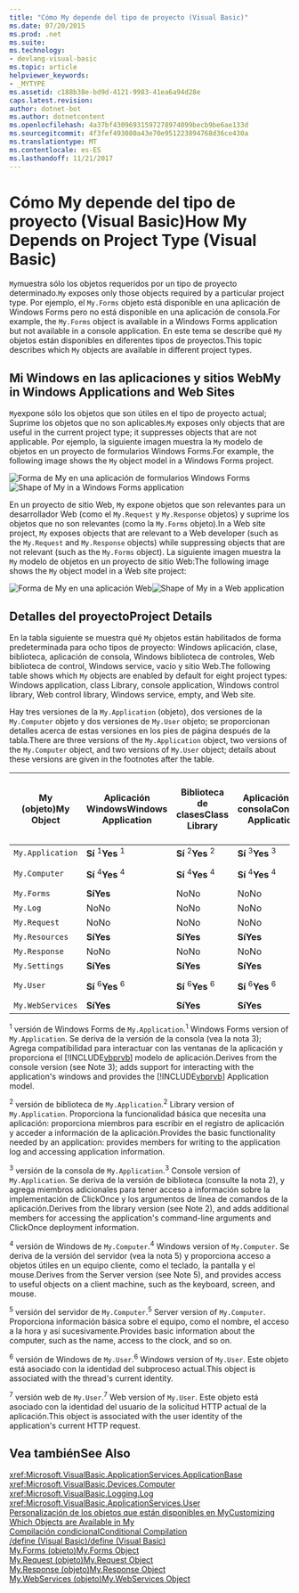 ```yaml
---
title: "Cómo My depende del tipo de proyecto (Visual Basic)"
ms.date: 07/20/2015
ms.prod: .net
ms.suite: 
ms.technology:
- devlang-visual-basic
ms.topic: article
helpviewer_keywords:
- _MYTYPE
ms.assetid: c188b38e-bd9d-4121-9983-41ea6a94d28e
caps.latest.revision: 
author: dotnet-bot
ms.author: dotnetcontent
ms.openlocfilehash: 4a37bf43096931597278974099becb9be6ae133d
ms.sourcegitcommit: 4f3fef493080a43e70e951223894768d36ce430a
ms.translationtype: MT
ms.contentlocale: es-ES
ms.lasthandoff: 11/21/2017
---
```

# <a name="how-my-depends-on-project-type-visual-basic"></a><span data-ttu-id="80851-102">Cómo My depende del tipo de proyecto (Visual Basic)</span><span class="sxs-lookup"><span data-stu-id="80851-102">How My Depends on Project Type (Visual Basic)</span></span>
<span data-ttu-id="80851-103">`My`muestra sólo los objetos requeridos por un tipo de proyecto determinado.</span><span class="sxs-lookup"><span data-stu-id="80851-103">`My` exposes only those objects required by a particular project type.</span></span> <span data-ttu-id="80851-104">Por ejemplo, el `My.Forms` objeto está disponible en una aplicación de Windows Forms pero no está disponible en una aplicación de consola.</span><span class="sxs-lookup"><span data-stu-id="80851-104">For example, the `My.Forms` object is available in a Windows Forms application but not available in a console application.</span></span> <span data-ttu-id="80851-105">En este tema se describe qué `My` objetos están disponibles en diferentes tipos de proyectos.</span><span class="sxs-lookup"><span data-stu-id="80851-105">This topic describes which `My` objects are available in different project types.</span></span>  
  
## <a name="my-in-windows-applications-and-web-sites"></a><span data-ttu-id="80851-106">Mi Windows en las aplicaciones y sitios Web</span><span class="sxs-lookup"><span data-stu-id="80851-106">My in Windows Applications and Web Sites</span></span>  
 <span data-ttu-id="80851-107">`My`expone sólo los objetos que son útiles en el tipo de proyecto actual; Suprime los objetos que no son aplicables.</span><span class="sxs-lookup"><span data-stu-id="80851-107">`My` exposes only objects that are useful in the current project type; it suppresses objects that are not applicable.</span></span> <span data-ttu-id="80851-108">Por ejemplo, la siguiente imagen muestra la `My` modelo de objetos en un proyecto de formularios Windows Forms.</span><span class="sxs-lookup"><span data-stu-id="80851-108">For example, the following image shows the `My` object model in a Windows Forms project.</span></span>  
  
 <span data-ttu-id="80851-109">![Forma de My en una aplicación de formularios Windows Forms](../../../visual-basic/developing-apps/development-with-my/media/myinwinform.png "MyInWinForm")</span><span class="sxs-lookup"><span data-stu-id="80851-109">![Shape of My in a Windows Forms application](../../../visual-basic/developing-apps/development-with-my/media/myinwinform.png "MyInWinForm")</span></span>  
  
 <span data-ttu-id="80851-110">En un proyecto de sitio Web, `My` expone objetos que son relevantes para un desarrollador Web (como el `My.Request` y `My.Response` objetos) y suprime los objetos que no son relevantes (como la `My.Forms` objeto).</span><span class="sxs-lookup"><span data-stu-id="80851-110">In a Web site project, `My` exposes objects that are relevant to a Web developer (such as the `My.Request` and `My.Response` objects) while suppressing objects that are not relevant (such as the `My.Forms` object).</span></span> <span data-ttu-id="80851-111">La siguiente imagen muestra la `My` modelo de objetos en un proyecto de sitio Web:</span><span class="sxs-lookup"><span data-stu-id="80851-111">The following image shows the `My` object model in a Web site project:</span></span>  
  
 <span data-ttu-id="80851-112">![Forma de My en una aplicación Web](../../../visual-basic/developing-apps/development-with-my/media/myinweb.png "MyInWeb")</span><span class="sxs-lookup"><span data-stu-id="80851-112">![Shape of My in a Web application](../../../visual-basic/developing-apps/development-with-my/media/myinweb.png "MyInWeb")</span></span>  
  
## <a name="project-details"></a><span data-ttu-id="80851-113">Detalles del proyecto</span><span class="sxs-lookup"><span data-stu-id="80851-113">Project Details</span></span>  
 <span data-ttu-id="80851-114">En la tabla siguiente se muestra qué `My` objetos están habilitados de forma predeterminada para ocho tipos de proyecto: Windows aplicación, clase, biblioteca, aplicación de consola, Windows biblioteca de controles, Web biblioteca de control, Windows service, vacío y sitio Web.</span><span class="sxs-lookup"><span data-stu-id="80851-114">The following table shows which `My` objects are enabled by default for eight project types: Windows application, class Library, console application, Windows control library, Web control library, Windows service, empty, and Web site.</span></span>  
  
 <span data-ttu-id="80851-115">Hay tres versiones de la `My.Application` (objeto), dos versiones de la `My.Computer` objeto y dos versiones de `My.User` objeto; se proporcionan detalles acerca de estas versiones en los pies de página después de la tabla.</span><span class="sxs-lookup"><span data-stu-id="80851-115">There are three versions of the `My.Application` object, two versions of the `My.Computer` object, and two versions of `My.User` object; details about these versions are given in the footnotes after the table.</span></span>  
  
|<span data-ttu-id="80851-116">My (objeto)</span><span class="sxs-lookup"><span data-stu-id="80851-116">My Object</span></span>|<span data-ttu-id="80851-117">Aplicación Windows</span><span class="sxs-lookup"><span data-stu-id="80851-117">Windows Application</span></span>|<span data-ttu-id="80851-118">Biblioteca de clases</span><span class="sxs-lookup"><span data-stu-id="80851-118">Class Library</span></span>|<span data-ttu-id="80851-119">Aplicación de consola</span><span class="sxs-lookup"><span data-stu-id="80851-119">Console Application</span></span>|<span data-ttu-id="80851-120">Biblioteca de controles de Windows</span><span class="sxs-lookup"><span data-stu-id="80851-120">Windows Control Library</span></span>|<span data-ttu-id="80851-121">Biblioteca de controles Web</span><span class="sxs-lookup"><span data-stu-id="80851-121">Web Control Library</span></span>|<span data-ttu-id="80851-122">Servicio de Windows</span><span class="sxs-lookup"><span data-stu-id="80851-122">Windows Service</span></span>|<span data-ttu-id="80851-123">Empty</span><span class="sxs-lookup"><span data-stu-id="80851-123">Empty</span></span>|<span data-ttu-id="80851-124">Sitio web</span><span class="sxs-lookup"><span data-stu-id="80851-124">Web Site</span></span>|  
|---|---|---|---|---|---|---|---|---|  
|`My.Application`|<span data-ttu-id="80851-125">**Sí** <sup>1</sup></span><span class="sxs-lookup"><span data-stu-id="80851-125">**Yes** <sup>1</sup></span></span>|<span data-ttu-id="80851-126">**Sí** <sup>2</sup></span><span class="sxs-lookup"><span data-stu-id="80851-126">**Yes** <sup>2</sup></span></span>|<span data-ttu-id="80851-127">**Sí** <sup>3</sup></span><span class="sxs-lookup"><span data-stu-id="80851-127">**Yes** <sup>3</sup></span></span>|<span data-ttu-id="80851-128">**Sí** <sup>2</sup></span><span class="sxs-lookup"><span data-stu-id="80851-128">**Yes** <sup>2</sup></span></span>|<span data-ttu-id="80851-129">No</span><span class="sxs-lookup"><span data-stu-id="80851-129">No</span></span>|<span data-ttu-id="80851-130">**Sí** <sup>3</sup></span><span class="sxs-lookup"><span data-stu-id="80851-130">**Yes** <sup>3</sup></span></span>|<span data-ttu-id="80851-131">No</span><span class="sxs-lookup"><span data-stu-id="80851-131">No</span></span>|<span data-ttu-id="80851-132">No</span><span class="sxs-lookup"><span data-stu-id="80851-132">No</span></span>|  
|`My.Computer`|<span data-ttu-id="80851-133">**Sí** <sup>4</sup></span><span class="sxs-lookup"><span data-stu-id="80851-133">**Yes** <sup>4</sup></span></span>|<span data-ttu-id="80851-134">**Sí** <sup>4</sup></span><span class="sxs-lookup"><span data-stu-id="80851-134">**Yes** <sup>4</sup></span></span>|<span data-ttu-id="80851-135">**Sí** <sup>4</sup></span><span class="sxs-lookup"><span data-stu-id="80851-135">**Yes** <sup>4</sup></span></span>|<span data-ttu-id="80851-136">**Sí** <sup>4</sup></span><span class="sxs-lookup"><span data-stu-id="80851-136">**Yes** <sup>4</sup></span></span>|<span data-ttu-id="80851-137">**Sí** <sup>5</sup></span><span class="sxs-lookup"><span data-stu-id="80851-137">**Yes** <sup>5</sup></span></span>|<span data-ttu-id="80851-138">**Sí** <sup>4</sup></span><span class="sxs-lookup"><span data-stu-id="80851-138">**Yes** <sup>4</sup></span></span>|<span data-ttu-id="80851-139">No</span><span class="sxs-lookup"><span data-stu-id="80851-139">No</span></span>|<span data-ttu-id="80851-140">**Sí** <sup>5</sup></span><span class="sxs-lookup"><span data-stu-id="80851-140">**Yes** <sup>5</sup></span></span>|  
|`My.Forms`|<span data-ttu-id="80851-141">**Sí**</span><span class="sxs-lookup"><span data-stu-id="80851-141">**Yes**</span></span>|<span data-ttu-id="80851-142">No</span><span class="sxs-lookup"><span data-stu-id="80851-142">No</span></span>|<span data-ttu-id="80851-143">No</span><span class="sxs-lookup"><span data-stu-id="80851-143">No</span></span>|<span data-ttu-id="80851-144">**Sí**</span><span class="sxs-lookup"><span data-stu-id="80851-144">**Yes**</span></span>|<span data-ttu-id="80851-145">No</span><span class="sxs-lookup"><span data-stu-id="80851-145">No</span></span>|<span data-ttu-id="80851-146">No</span><span class="sxs-lookup"><span data-stu-id="80851-146">No</span></span>|<span data-ttu-id="80851-147">No</span><span class="sxs-lookup"><span data-stu-id="80851-147">No</span></span>|<span data-ttu-id="80851-148">No</span><span class="sxs-lookup"><span data-stu-id="80851-148">No</span></span>|  
|`My.Log`|<span data-ttu-id="80851-149">No</span><span class="sxs-lookup"><span data-stu-id="80851-149">No</span></span>|<span data-ttu-id="80851-150">No</span><span class="sxs-lookup"><span data-stu-id="80851-150">No</span></span>|<span data-ttu-id="80851-151">No</span><span class="sxs-lookup"><span data-stu-id="80851-151">No</span></span>|<span data-ttu-id="80851-152">No</span><span class="sxs-lookup"><span data-stu-id="80851-152">No</span></span>|<span data-ttu-id="80851-153">No</span><span class="sxs-lookup"><span data-stu-id="80851-153">No</span></span>|<span data-ttu-id="80851-154">No</span><span class="sxs-lookup"><span data-stu-id="80851-154">No</span></span>|<span data-ttu-id="80851-155">No</span><span class="sxs-lookup"><span data-stu-id="80851-155">No</span></span>|<span data-ttu-id="80851-156">**Sí**</span><span class="sxs-lookup"><span data-stu-id="80851-156">**Yes**</span></span>|  
|`My.Request`|<span data-ttu-id="80851-157">No</span><span class="sxs-lookup"><span data-stu-id="80851-157">No</span></span>|<span data-ttu-id="80851-158">No</span><span class="sxs-lookup"><span data-stu-id="80851-158">No</span></span>|<span data-ttu-id="80851-159">No</span><span class="sxs-lookup"><span data-stu-id="80851-159">No</span></span>|<span data-ttu-id="80851-160">No</span><span class="sxs-lookup"><span data-stu-id="80851-160">No</span></span>|<span data-ttu-id="80851-161">No</span><span class="sxs-lookup"><span data-stu-id="80851-161">No</span></span>|<span data-ttu-id="80851-162">No</span><span class="sxs-lookup"><span data-stu-id="80851-162">No</span></span>|<span data-ttu-id="80851-163">No</span><span class="sxs-lookup"><span data-stu-id="80851-163">No</span></span>|<span data-ttu-id="80851-164">**Sí**</span><span class="sxs-lookup"><span data-stu-id="80851-164">**Yes**</span></span>|  
|`My.Resources`|<span data-ttu-id="80851-165">**Sí**</span><span class="sxs-lookup"><span data-stu-id="80851-165">**Yes**</span></span>|<span data-ttu-id="80851-166">**Sí**</span><span class="sxs-lookup"><span data-stu-id="80851-166">**Yes**</span></span>|<span data-ttu-id="80851-167">**Sí**</span><span class="sxs-lookup"><span data-stu-id="80851-167">**Yes**</span></span>|<span data-ttu-id="80851-168">**Sí**</span><span class="sxs-lookup"><span data-stu-id="80851-168">**Yes**</span></span>|<span data-ttu-id="80851-169">**Sí**</span><span class="sxs-lookup"><span data-stu-id="80851-169">**Yes**</span></span>|<span data-ttu-id="80851-170">**Sí**</span><span class="sxs-lookup"><span data-stu-id="80851-170">**Yes**</span></span>|<span data-ttu-id="80851-171">No</span><span class="sxs-lookup"><span data-stu-id="80851-171">No</span></span>|<span data-ttu-id="80851-172">No</span><span class="sxs-lookup"><span data-stu-id="80851-172">No</span></span>|  
|`My.Response`|<span data-ttu-id="80851-173">No</span><span class="sxs-lookup"><span data-stu-id="80851-173">No</span></span>|<span data-ttu-id="80851-174">No</span><span class="sxs-lookup"><span data-stu-id="80851-174">No</span></span>|<span data-ttu-id="80851-175">No</span><span class="sxs-lookup"><span data-stu-id="80851-175">No</span></span>|<span data-ttu-id="80851-176">No</span><span class="sxs-lookup"><span data-stu-id="80851-176">No</span></span>|<span data-ttu-id="80851-177">No</span><span class="sxs-lookup"><span data-stu-id="80851-177">No</span></span>|<span data-ttu-id="80851-178">No</span><span class="sxs-lookup"><span data-stu-id="80851-178">No</span></span>|<span data-ttu-id="80851-179">No</span><span class="sxs-lookup"><span data-stu-id="80851-179">No</span></span>|<span data-ttu-id="80851-180">**Sí**</span><span class="sxs-lookup"><span data-stu-id="80851-180">**Yes**</span></span>|  
|`My.Settings`|<span data-ttu-id="80851-181">**Sí**</span><span class="sxs-lookup"><span data-stu-id="80851-181">**Yes**</span></span>|<span data-ttu-id="80851-182">**Sí**</span><span class="sxs-lookup"><span data-stu-id="80851-182">**Yes**</span></span>|<span data-ttu-id="80851-183">**Sí**</span><span class="sxs-lookup"><span data-stu-id="80851-183">**Yes**</span></span>|<span data-ttu-id="80851-184">**Sí**</span><span class="sxs-lookup"><span data-stu-id="80851-184">**Yes**</span></span>|<span data-ttu-id="80851-185">**Sí**</span><span class="sxs-lookup"><span data-stu-id="80851-185">**Yes**</span></span>|<span data-ttu-id="80851-186">**Sí**</span><span class="sxs-lookup"><span data-stu-id="80851-186">**Yes**</span></span>|<span data-ttu-id="80851-187">No</span><span class="sxs-lookup"><span data-stu-id="80851-187">No</span></span>|<span data-ttu-id="80851-188">No</span><span class="sxs-lookup"><span data-stu-id="80851-188">No</span></span>|  
|`My.User`|<span data-ttu-id="80851-189">**Sí** <sup>6</sup></span><span class="sxs-lookup"><span data-stu-id="80851-189">**Yes** <sup>6</sup></span></span>|<span data-ttu-id="80851-190">**Sí** <sup>6</sup></span><span class="sxs-lookup"><span data-stu-id="80851-190">**Yes** <sup>6</sup></span></span>|<span data-ttu-id="80851-191">**Sí** <sup>6</sup></span><span class="sxs-lookup"><span data-stu-id="80851-191">**Yes** <sup>6</sup></span></span>|<span data-ttu-id="80851-192">**Sí** <sup>6</sup></span><span class="sxs-lookup"><span data-stu-id="80851-192">**Yes** <sup>6</sup></span></span>|<span data-ttu-id="80851-193">**Sí** <sup>7</sup></span><span class="sxs-lookup"><span data-stu-id="80851-193">**Yes** <sup>7</sup></span></span>|<span data-ttu-id="80851-194">**Sí** <sup>6</sup></span><span class="sxs-lookup"><span data-stu-id="80851-194">**Yes** <sup>6</sup></span></span>|<span data-ttu-id="80851-195">No</span><span class="sxs-lookup"><span data-stu-id="80851-195">No</span></span>|<span data-ttu-id="80851-196">**Sí** <sup>7</sup></span><span class="sxs-lookup"><span data-stu-id="80851-196">**Yes** <sup>7</sup></span></span>|  
|`My.WebServices`|<span data-ttu-id="80851-197">**Sí**</span><span class="sxs-lookup"><span data-stu-id="80851-197">**Yes**</span></span>|<span data-ttu-id="80851-198">**Sí**</span><span class="sxs-lookup"><span data-stu-id="80851-198">**Yes**</span></span>|<span data-ttu-id="80851-199">**Sí**</span><span class="sxs-lookup"><span data-stu-id="80851-199">**Yes**</span></span>|<span data-ttu-id="80851-200">**Sí**</span><span class="sxs-lookup"><span data-stu-id="80851-200">**Yes**</span></span>|<span data-ttu-id="80851-201">**Sí**</span><span class="sxs-lookup"><span data-stu-id="80851-201">**Yes**</span></span>|<span data-ttu-id="80851-202">**Sí**</span><span class="sxs-lookup"><span data-stu-id="80851-202">**Yes**</span></span>|<span data-ttu-id="80851-203">No</span><span class="sxs-lookup"><span data-stu-id="80851-203">No</span></span>|<span data-ttu-id="80851-204">No</span><span class="sxs-lookup"><span data-stu-id="80851-204">No</span></span>|  
  
 <span data-ttu-id="80851-205"><sup>1</sup> versión de Windows Forms de `My.Application`.</span><span class="sxs-lookup"><span data-stu-id="80851-205"><sup>1</sup> Windows Forms version of `My.Application`.</span></span> <span data-ttu-id="80851-206">Se deriva de la versión de la consola (vea la nota 3); Agrega compatibilidad para interactuar con las ventanas de la aplicación y proporciona el [!INCLUDE[vbprvb](~/includes/vbprvb-md.md)] modelo de aplicación.</span><span class="sxs-lookup"><span data-stu-id="80851-206">Derives from the console version (see Note 3); adds support for interacting with the application's windows and provides the [!INCLUDE[vbprvb](~/includes/vbprvb-md.md)] Application model.</span></span>  
  
 <span data-ttu-id="80851-207"><sup>2</sup> versión de biblioteca de `My.Application`.</span><span class="sxs-lookup"><span data-stu-id="80851-207"><sup>2</sup> Library version of `My.Application`.</span></span> <span data-ttu-id="80851-208">Proporciona la funcionalidad básica que necesita una aplicación: proporciona miembros para escribir en el registro de aplicación y acceder a información de la aplicación.</span><span class="sxs-lookup"><span data-stu-id="80851-208">Provides the basic functionality needed by an application: provides members for writing to the application log and accessing application information.</span></span>  
  
 <span data-ttu-id="80851-209"><sup>3</sup> versión de la consola de `My.Application`.</span><span class="sxs-lookup"><span data-stu-id="80851-209"><sup>3</sup> Console version of `My.Application`.</span></span> <span data-ttu-id="80851-210">Se deriva de la versión de biblioteca (consulte la nota 2), y agrega miembros adicionales para tener acceso a información sobre la implementación de ClickOnce y los argumentos de línea de comandos de la aplicación.</span><span class="sxs-lookup"><span data-stu-id="80851-210">Derives from the library version (see Note 2), and adds additional members for accessing the application's command-line arguments and ClickOnce deployment information.</span></span>  
  
 <span data-ttu-id="80851-211"><sup>4</sup> versión de Windows de `My.Computer`.</span><span class="sxs-lookup"><span data-stu-id="80851-211"><sup>4</sup> Windows version of `My.Computer`.</span></span> <span data-ttu-id="80851-212">Se deriva de la versión del servidor (vea la nota 5) y proporciona acceso a objetos útiles en un equipo cliente, como el teclado, la pantalla y el mouse.</span><span class="sxs-lookup"><span data-stu-id="80851-212">Derives from the Server version (see Note 5), and provides access to useful objects on a client machine, such as the keyboard, screen, and mouse.</span></span>  
  
 <span data-ttu-id="80851-213"><sup>5</sup> versión del servidor de `My.Computer`.</span><span class="sxs-lookup"><span data-stu-id="80851-213"><sup>5</sup> Server version of `My.Computer`.</span></span> <span data-ttu-id="80851-214">Proporciona información básica sobre el equipo, como el nombre, el acceso a la hora y así sucesivamente.</span><span class="sxs-lookup"><span data-stu-id="80851-214">Provides basic information about the computer, such as the name, access to the clock, and so on.</span></span>  
  
 <span data-ttu-id="80851-215"><sup>6</sup> versión de Windows de `My.User`.</span><span class="sxs-lookup"><span data-stu-id="80851-215"><sup>6</sup> Windows version of `My.User`.</span></span> <span data-ttu-id="80851-216">Este objeto está asociado con la identidad del subproceso actual.</span><span class="sxs-lookup"><span data-stu-id="80851-216">This object is associated with the thread's current identity.</span></span>  
  
 <span data-ttu-id="80851-217"><sup>7</sup> versión web de `My.User`.</span><span class="sxs-lookup"><span data-stu-id="80851-217"><sup>7</sup> Web version of `My.User`.</span></span> <span data-ttu-id="80851-218">Este objeto está asociado con la identidad del usuario de la solicitud HTTP actual de la aplicación.</span><span class="sxs-lookup"><span data-stu-id="80851-218">This object is associated with the user identity of the application's current HTTP request.</span></span>  
  
## <a name="see-also"></a><span data-ttu-id="80851-219">Vea también</span><span class="sxs-lookup"><span data-stu-id="80851-219">See Also</span></span>  
 <xref:Microsoft.VisualBasic.ApplicationServices.ApplicationBase>  
 <xref:Microsoft.VisualBasic.Devices.Computer>  
 <xref:Microsoft.VisualBasic.Logging.Log>  
 <xref:Microsoft.VisualBasic.ApplicationServices.User>  
 [<span data-ttu-id="80851-220">Personalización de los objetos que están disponibles en My</span><span class="sxs-lookup"><span data-stu-id="80851-220">Customizing Which Objects are Available in My</span></span>](../../../visual-basic/developing-apps/customizing-extending-my/customizing-which-objects-are-available-in-my.md)  
 [<span data-ttu-id="80851-221">Compilación condicional</span><span class="sxs-lookup"><span data-stu-id="80851-221">Conditional Compilation</span></span>](../../../visual-basic/programming-guide/program-structure/conditional-compilation.md)  
 [<span data-ttu-id="80851-222">/define (Visual Basic)</span><span class="sxs-lookup"><span data-stu-id="80851-222">/define (Visual Basic)</span></span>](../../../visual-basic/reference/command-line-compiler/define.md)  
 [<span data-ttu-id="80851-223">My.Forms (objeto)</span><span class="sxs-lookup"><span data-stu-id="80851-223">My.Forms Object</span></span>](../../../visual-basic/language-reference/objects/my-forms-object.md)  
 [<span data-ttu-id="80851-224">My.Request (objeto)</span><span class="sxs-lookup"><span data-stu-id="80851-224">My.Request Object</span></span>](../../../visual-basic/language-reference/objects/my-request-object.md)  
 [<span data-ttu-id="80851-225">My.Response (objeto)</span><span class="sxs-lookup"><span data-stu-id="80851-225">My.Response Object</span></span>](../../../visual-basic/language-reference/objects/my-response-object.md)  
 [<span data-ttu-id="80851-226">My.WebServices (objeto)</span><span class="sxs-lookup"><span data-stu-id="80851-226">My.WebServices Object</span></span>](../../../visual-basic/language-reference/objects/my-webservices-object.md)
